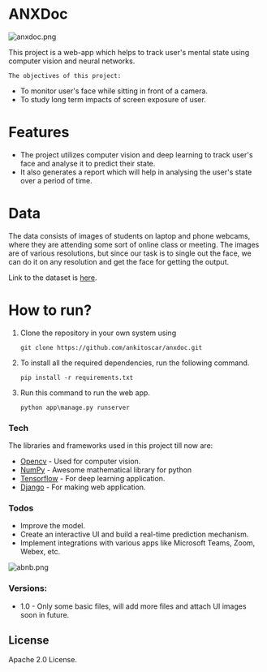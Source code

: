 # ANXDoc

![anxdoc.png](https://www.incimages.com/uploaded_files/image/1920x1080/shutterstock_619960997_370864.jpg)

This project is a web-app which helps to track user's mental state using computer vision and neural networks. 

    The objectives of this project:
  - To monitor user's face while sitting in front of a camera.
  - To study long term impacts of screen exposure of user.

# Features

  - The project utilizes computer vision and deep learning to track user's face and analyse it to predict their state.
  - It also generates a report which will help in analysing the user's state over a period of time.


# Data

  The data consists of images of students on laptop and phone webcams, where they are attending some sort of online class or meeting. The images are of various resolutions, but since our task is to single out the face, we can do it on any resolution and get the face for getting the output.

  Link to the dataset is [here](https://drive.google.com/file/d/1cwj0yEXWF5EysbMoZM1CpMw6OsvqZRd5/view?usp=sharing).

# How to run?

1. Clone the repository in your own system using

    `git clone https://github.com/ankitoscar/anxdoc.git`

2. To install all the required dependencies, run the following command.

    `pip install -r requirements.txt`

3. Run this command to run the web app.

    `python app\manage.py runserver`
### Tech

The libraries and frameworks used in this project till now are:

* [Opencv](https://opencv.org/) - Used for computer vision.
* [NumPy](https://numpy.org/) - Awesome mathematical library for python
* [Tensorflow](https://www.tensorflow.org/) - For deep learning application.
* [Django](https://www.djangoproject.com/) - For making web application.

### Todos

 - Improve the model.
 - Create an interactive UI and build a real-time prediction mechanism.
 - Implement integrations with various apps like Microsoft Teams, Zoom, Webex, etc.

![abnb.png](https://www.voicesofyouth.org/sites/voy/files/images/2021-08/1b7f385e-fe6b-4aab-88b3-1966b43dadc3.jpeg)
### Versions:

- 1.0 - Only some basic files, will add more files and attach UI images soon in future.


License
----

Apache 2.0 License.

[//]: # (These are reference links used in the body of this note and get stripped out when the markdown processor does its job. There is no need to format nicely because it shouldn't be seen. Thanks SO - http://stackoverflow.com/questions/4823468/store-comments-in-markdown-syntax)


   [dill]: <https://github.com/joemccann/dillinger>
   [git-repo-url]: <https://github.com/joemccann/dillinger.git>
   [john gruber]: <http://daringfireball.net>
   [df1]: <http://daringfireball.net/projects/markdown/>
   [markdown-it]: <https://github.com/markdown-it/markdown-it>
   [Ace Editor]: <http://ace.ajax.org>
   [node.js]: <http://nodejs.org>
   [Twitter Bootstrap]: <http://twitter.github.com/bootstrap/>
   [jQuery]: <http://jquery.com>
   [@tjholowaychuk]: <http://twitter.com/tjholowaychuk>
   [express]: <http://expressjs.com>
   [AngularJS]: <http://angularjs.org>
   [Gulp]: <http://gulpjs.com>

   [PlDb]: <https://github.com/joemccann/dillinger/tree/master/plugins/dropbox/README.md>
   [PlGh]: <https://github.com/joemccann/dillinger/tree/master/plugins/github/README.md>
   [PlGd]: <https://github.com/joemccann/dillinger/tree/master/plugins/googledrive/README.md>
   [PlOd]: <https://github.com/joemccann/dillinger/tree/master/plugins/onedrive/README.md>
   [PlMe]: <https://github.com/joemccann/dillinger/tree/master/plugins/medium/README.md>
   [PlGa]: <https://github.com/RahulHP/dillinger/blob/master/plugins/googleanalytics/README.md>


